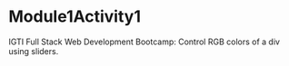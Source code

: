 # Module1Activity1
IGTI Full Stack Web Development Bootcamp: Control RGB colors of a div using sliders.

